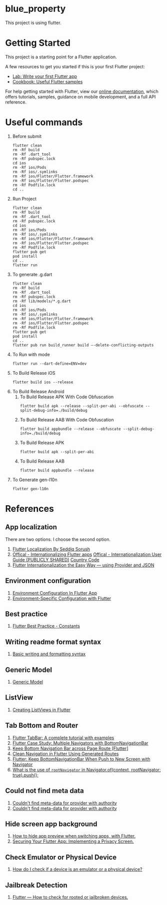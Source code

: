 # blue_property

This project is using flutter.

# Getting Started

This project is a starting point for a Flutter application.

A few resources to get you started if this is your first Flutter project:

- [Lab: Write your first Flutter app](https://flutter.dev/docs/get-started/codelab)
- [Cookbook: Useful Flutter samples](https://flutter.dev/docs/cookbook)

For help getting started with Flutter, view our
[online documentation](https://flutter.dev/docs), which offers tutorials,
samples, guidance on mobile development, and a full API reference.

# Useful commands

1. Before submit
   ```
   flutter clean
   rm -Rf build
   rm -Rf .dart_tool
   rm -Rf pubspec.lock
   cd ios
   rm -Rf ios/Pods
   rm -Rf ios/.symlinks
   rm -Rf ios/Flutter/Flutter.framework
   rm -Rf ios/Flutter/Flutter.podspec
   rm -Rf Podfile.lock
   cd ..
   ```
2. Run Project
   ```
   flutter clean
   rm -Rf build
   rm -Rf .dart_tool
   rm -Rf pubspec.lock
   cd ios
   rm -Rf ios/Pods
   rm -Rf ios/.symlinks
   rm -Rf ios/Flutter/Flutter.framework
   rm -Rf ios/Flutter/Flutter.podspec
   rm -Rf Podfile.lock
   flutter pub get
   pod install
   cd ..
   flutter run
   ```
3. To generate .g.dart
   ```
   flutter clean
   rm -Rf build
   rm -Rf .dart_tool
   rm -Rf pubspec.lock
   rm -Rf lib/models/*.g.dart
   cd ios
   rm -Rf ios/Pods
   rm -Rf ios/.symlinks
   rm -Rf ios/Flutter/Flutter.framework
   rm -Rf ios/Flutter/Flutter.podspec
   rm -Rf Podfile.lock
   flutter pub get
   pod install
   cd ..
   flutter pub run build_runner build —-delete-conflicting-outputs
   ```
4. To Run with mode
   ```
   flutter run --dart-define=ENV=dev
   ```
5. To Build Release iOS
   ```
   flutter build ios --release
   ```
6. To Build Release Android
   1. To Build Release APK With Code Obfuscation
      ```
      flutter build apk --release --split-per-abi --obfuscate --split-debug-info=./build/debug
      ```
   2. To Build Release AAB With Code Obfuscation
      ```
      flutter build appbundle --release --obfuscate --split-debug-info=./build/debug
      ```
   3. To Build Release APK
      ```
      flutter build apk --split-per-abi
      ```
   4. To Build Release AAB
      ```
      flutter build appbundle --release
      ```
7. To Generate gen-l10n
   ```
   flutter gen-l10n
   ```

# References

## App localization

There are two options. I choose the second option.

1.  [Flutter Localization By Seddiq Sorush](https://medium.com/@podcoder/flutter-localization-a39402757a42)
2.  [Offical - Internationalizing Flutter apps](https://docs.flutter.dev/development/accessibility-and-localization/internationalization)
    [Offical - Internationalization User Guide (PUBLICLY SHARED)](https://docs.google.com/document/d/10e0saTfAv32OZLRmONy866vnaw0I2jwL8zukykpgWBc/edit)
    [Country Code](https://docs.oracle.com/cd/E13214_01/wli/docs92/xref/xqisocodes.html)
3.  [Flutter Internationalization the Easy Way — using Provider and JSON](https://medium.com/flutter-community/flutter-internationalization-the-easy-way-using-provider-and-json-c47caa4212b2)

## Environment configuration

1. [Environment Configuration In Flutter App](https://stacksecrets.com/flutter/environment-configuration-in-flutter-app#:~:text=In%20order%20to%20load%20proper,which%20can%20set%20configuration%20dynamically.&text=Since%20the%20Environment%20class%20has,through%20out%20the%20application%20lifecycle.)
2. [Environment-Specific Configuration with Flutter](https://flutterigniter.com/env-specific-configuration/)

## Best practice

1. [Flutter Best Practice - Constants](https://aschilken.medium.com/flutter-best-practices-colors-and-textstyles-6e14b06fc3a1)

## Writing readme format syntax

1. [Basic writing and formatting syntax](https://docs.github.com/en/get-started/writing-on-github/getting-started-with-writing-and-formatting-on-github/basic-writing-and-formatting-syntax)

## Generic Model

1. [Generic Model](https://wamae.medium.com/generics-and-json-serialization-in-flutter-a8d335840d7b)

## ListView

1. [Creating ListViews in Flutter](https://blog.logrocket.com/creating-listviews-in-flutter/)

## Tab Bottom and Router

1. [Flutter TabBar: A complete tutorial with examples](https://blog.logrocket.com/flutter-tabbar-a-complete-tutorial-with-examples/#:~:text=To%20implement%20TabBar%20in%20your,for%20most%20simple%20use%20cases.&text=Place%20the%20TabBar%20widget%20as,the%20body%20of%20the%20AppBar%20.)
2. [Flutter Case Study: Multiple Navigators with BottomNavigationBar](https://medium.com/coding-with-flutter/flutter-case-study-multiple-navigators-with-bottomnavigationbar-90eb6caa6dbf)
3. [Keep Bottom Navigation Bar across Page Route [Flutter]](https://www.youtube.com/watch?v=qj7jcuU2Z10)
4. [Clean Navigation in Flutter Using Generated Routes](https://medium.com/flutter-community/clean-navigation-in-flutter-using-generated-routes-891bd6e000df)
5. [Flutter: Keep BottomNavigationBar When Push to New Screen with Navigator](https://stackoverflow.com/questions/49628510/flutter-keep-bottomnavigationbar-when-push-to-new-screen-with-navigator)
6. [What is the use of `rootNavigator` in Navigator.of(context, rootNavigator: true).push();](https://stackoverflow.com/questions/60349741/what-is-the-use-of-rootnavigator-in-navigator-ofcontext-rootnavigator-true)

## Could not find meta data

1. [Couldn't find meta-data for provider with authority](https://stackoverflow.com/questions/56598480/couldnt-find-meta-data-for-provider-with-authority)
2. [Couldn't find meta-data for provider with authority](https://exchangetuts.com/couldnt-find-meta-data-for-provider-with-authority-1639577767476314)

## Hide screen app background

1. [How to hide app preview when switching apps, with Flutter.](https://medium.com/@carlo.log/how-to-hide-app-preview-when-switching-apps-with-flutter-6afcefe83ee5)
2. [Securing Your Flutter App: Implementing a Privacy Screen.](https://articles.wesionary.team/securing-your-flutter-app-implementing-a-privacy-screen-61383ce09f0a)

## Check Emulator or Physical Device

1. [How do I check if a device is an emulator or a physical device?](https://stackoverflow.com/questions/61476797/how-do-i-check-if-a-device-is-an-emulator-or-a-physical-device)

## Jailbreak Detection

1. [Flutter — How to check for rooted or jailbroken devices.](https://medium.com/@carlo.log/flutter-how-to-check-for-rooted-or-jailbroken-devices-b80769deba3a)
